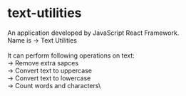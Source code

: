# text-utilities

An application developed by JavaScript React Framework.\
Name is -> Text Utilities\
\
It can perform following operations on text:\
-> Remove extra sapces\
-> Convert text to uppercase\
-> Convert text to lowercase\
-> Count words and characters\
